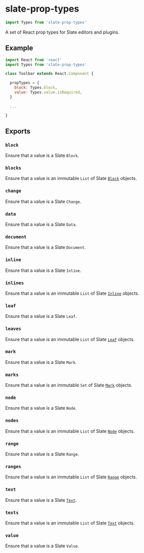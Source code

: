 # slate-prop-types

```javascript
import Types from 'slate-prop-types'
```

A set of React prop types for Slate editors and plugins.

## Example

```javascript
import React from 'react'
import Types from 'slate-prop-types'

class Toolbar extends React.Component {

  propTypes = {
    block: Types.block,
    value: Types.value.isRequired,
  }

  ...

}
```

## Exports

### `block`

Ensure that a value is a Slate `Block`.

### `blocks`

Ensure that a value is an immutable `List` of Slate [`Block`](../slate-core/block.md) objects.

### `change`

Ensure that a value is a Slate `Change`.

### `data`

Ensure that a value is a Slate `Data`.

### `document`

Ensure that a value is a Slate `Document`.

### `inline`

Ensure that a value is a Slate `Inline`.

### `inlines`

Ensure that a value is an immutable `List` of Slate [`Inline`](../slate-core/inline.md) objects.

### `leaf`

Ensure that a value is a Slate `Leaf`.

### `leaves`

Ensure that a value is an immutable `List` of Slate [`Leaf`](https://github.com/matdru/slate/tree/02b87d59683c2431c1319f2a55d6226d800daa57/docs/reference/slate/leaf.md) objects.

### `mark`

Ensure that a value is a Slate `Mark`.

### `marks`

Ensure that a value is an immutable `Set` of Slate [`Mark`](../slate-core/mark.md) objects.

### `node`

Ensure that a value is a Slate `Node`.

### `nodes`

Ensure that a value is an immutable `List` of Slate [`Node`](../slate-core/mark.md) objects.

### `range`

Ensure that a value is a Slate `Range`.

### `ranges`

Ensure that a value is an immutable `List` of Slate [`Range`](../slate-core/range.md) objects.

### `text`

Ensure that a value is a Slate [`Text`](../slate-core/text.md).

### `texts`

Ensure that a value is an immutable `List` of Slate [`Text`](../slate-core/text.md) objects.

### `value`

Ensure that a value is a Slate `Value`.

